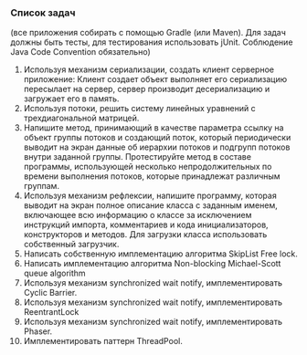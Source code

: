 ### Список задач
(все приложения собирать с помощью Gradle (или Maven). Для задач должны быть
тесты, для тестирования использовать jUnit. Соблюдение Java Code Convention обязательно)

1. Используя механизм сериализации, создать клиент серверное приложение:
Клиент создает объект выполняет его сериализацию пересылает на сервер, сервер
производит десериализацию и загружает его в память.
2. Используя потоки, решить систему линейных уравнений с трехдиагональной
матрицей.
3. Напишите метод, принимающий в качестве параметра ссылку на объект группы
потоков и создающий поток, который периодически выводит на экран данные об
иерархии потоков и подгрупп потоков внутри заданной группы. Протестируйте
метод в составе программы, использующей несколько непродолжительных по
времени выполнения потоков, которые принадлежат различным группам.
4. Используя механизм рефлексии, напишите программу, которая выводит на экран
полное описание класса с заданным именем, включающее всю информацию о
классе за исключением инструкций импорта, комментариев и кода
инициализаторов, конструкторов и методов. Для загрузки класса использовать
собственный загрузчик.
5. Написать собственную имплементацию алгоритма SkipList Free lock.
6. Написать имплементацию алгоритма Non-blocking Michael-Scott queue algorithm
7. Используя механизм synchronized wait notify, имплементировать Cyclic Barrier.
8. Используя механизм synchronized wait notify, имплементировать ReentrantLock
9. Используя механизм synchronized wait notify, имплементировать Phaser.
10. Имплементировать паттерн ThreadPool.